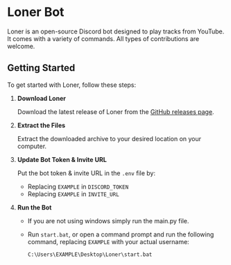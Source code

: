 # Loner Bot

Loner is an open-source Discord bot designed to play tracks from YouTube. It comes with a variety of commands. All types of contributions are welcome.

## Getting Started

To get started with Loner, follow these steps:

1. **Download Loner**

   Download the latest release of Loner from the [GitHub releases page](https://github.com/manj1ro/Loner).

2. **Extract the Files**

   Extract the downloaded archive to your desired location on your computer.

3. **Update Bot Token & Invite URL**

   Put the bot token & invite URL in the `.env` file by:
   
   - Replacing `EXAMPLE` in `DISCORD_TOKEN`
   - Replacing `EXAMPLE` in `INVITE_URL`
  
4. **Run the Bot**

   - If you are not using windows simply run the main.py file.
   - Run `start.bat`, or open a command prompt and run the following command, replacing `EXAMPLE` with your actual username:
   
     ```sh
     C:\Users\EXAMPLE\Desktop\Loner\start.bat
  
